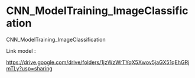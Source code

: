 # CNN_ModelTraining_ImageClassification
CNN_ModelTraining_ImageClassification

Link model :

https://drive.google.com/drive/folders/1jzWzWrTYqX5Xwov5jaGX51qEhGRjmTLy?usp=sharing
